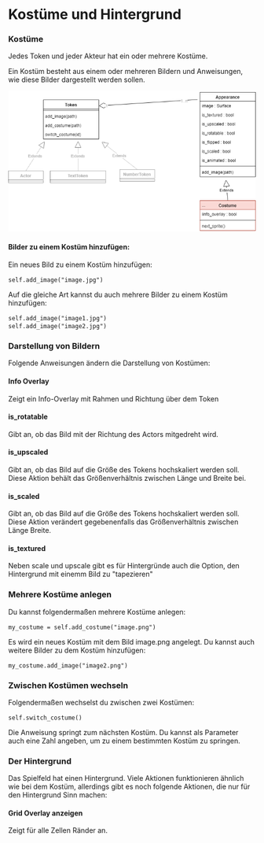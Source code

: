 Kostüme und Hintergrund
========================

### Kostüme

Jedes Token und jeder Akteur hat ein oder mehrere Kostüme.

Ein Kostüm besteht aus einem oder mehreren Bildern und Anweisungen, wie diese Bilder dargestellt werden sollen.

![UML Diagramm](../_images/costume_uml.png)

#### Bilder zu einem Kostüm hinzufügen: 

Ein neues Bild zu einem Kostüm hinzufügen:
```
self.add_image("image.jpg")
```

Auf die gleiche Art kannst du auch mehrere Bilder zu einem Kostüm hinzufügen:

```
self.add_image("image1.jpg")
self.add_image("image2.jpg")
```

### Darstellung von Bildern

Folgende Anweisungen ändern die Darstellung von Kostümen:

#### Info Overlay

Zeigt ein Info-Overlay mit Rahmen und Richtung über dem Token


#### is_rotatable

Gibt an, ob das Bild mit der Richtung des Actors mitgedreht wird.


#### is_upscaled

Gibt an, ob das Bild auf die Größe des Tokens hochskaliert werden soll.
Diese Aktion behält das Größenverhältnis zwischen Länge und Breite bei.

#### is_scaled

Gibt an, ob das Bild auf die Größe des Tokens hochskaliert werden soll.
Diese Aktion verändert gegebenenfalls das Größenverhältnis zwischen Länge Breite.

#### is_textured

Neben scale und upscale gibt es für Hintergründe auch die Option, den Hintergrund mit einemm Bild zu "tapezieren"


### Mehrere Kostüme anlegen

Du kannst folgendermaßen mehrere Kostüme anlegen:

```
my_costume = self.add_costume("image.png")
```

Es wird ein neues Kostüm mit dem Bild image.png angelegt.
Du kannst auch weitere Bilder zu dem Kostüm hinzufügen:

```
my_costume.add_image("image2.png")
```

### Zwischen Kostümen wechseln

Folgendermaßen wechselst du zwischen zwei Kostümen:

```
self.switch_costume()
```

Die Anweisung springt zum nächsten Kostüm. Du kannst als Parameter auch eine Zahl angeben, um zu einem bestimmten Kostüm zu springen.



### Der Hintergrund

Das Spielfeld hat einen Hintergrund. Viele Aktionen funktionieren ähnlich wie bei dem Kostüm, allerdings gibt es noch folgende Aktionen, die nur für den Hintergrund Sinn machen:


#### Grid Overlay anzeigen

Zeigt für alle Zellen Ränder an.

